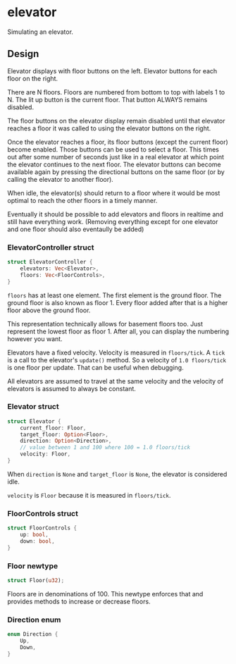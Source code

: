 # elevator

Simulating an elevator.

## Design

Elevator displays with floor buttons on the left. Elevator buttons for each floor on the right.

There are N floors. Floors are numbered from bottom to top with labels 1 to N. The lit up button is the current floor. That button ALWAYS remains disabled.

The floor buttons on the elevator display remain disabled until that elevator reaches a floor it was called to using the elevator buttons on the right.

Once the elevator reaches a floor, its floor buttons (except the current floor) become enabled. Those buttons can be used to select a floor. This times out after some number of seconds just like in a real elevator at which point the elevator continues to the next floor. The elevator buttons can become available again by pressing the directional buttons on the same floor (or by calling the elevator to another floor).

When idle, the elevator(s) should return to a floor where it would be most optimal to reach the other floors in a timely manner.

Eventually it should be possible to add elevators and floors in realtime and still have everything work. (Removing everything except for one elevator and one floor should also eventaully be added)

### ElevatorController struct

```rust
struct ElevatorController {
    elevators: Vec<Elevator>,
    floors: Vec<FloorControls>,
}
```

`floors` has at least one element. The first element is the ground floor.
The ground floor is also known as floor 1. Every floor added after that
is a higher floor above the ground floor.

This representation technically allows for basement floors too. Just
represent the lowest floor as floor 1. After all, you can display the
numbering however you want.

Elevators have a fixed velocity. Velocity is measured in `floors/tick`.
A `tick` is a call to the elevator's `update()` method. So a velocity of `1.0 floors/tick` is one floor per update. That can be useful when debugging.

All elevators are assumed to travel at the same velocity and the velocity
of elevators is assumed to always be constant.

### Elevator struct

```rust
struct Elevator {
    current_floor: Floor,
    target_floor: Option<Floor>,
    direction: Option<Direction>,
    // value between 1 and 100 where 100 = 1.0 floors/tick
    velocity: Floor,
}
```

When `direction` is `None` and `target_floor` is `None`, the elevator is considered idle.

`velocity` is `Floor` because it is measured in `floors/tick`.

### FloorControls struct

```rust
struct FloorControls {
    up: bool,
    down: bool,
}
```

### Floor newtype

```rust
struct Floor(u32);
```

Floors are in denominations of 100. This newtype enforces that and provides
methods to increase or decrease floors.

### Direction enum

```rust
enum Direction {
    Up,
    Down,
}
```

